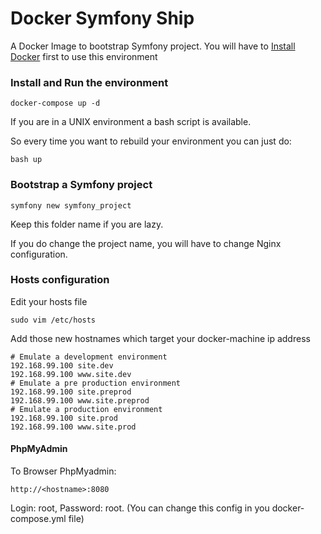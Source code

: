 Docker Symfony Ship
=====================

A Docker Image to bootstrap Symfony project. 
You will have to [Install Docker](http://docs.docker.com/engine/installation/) first to use this environment

### Install and Run the environment

    docker-compose up -d

If you are in a UNIX environment a bash script is available.

So every time you want to rebuild your environment you can just do:

    bash up
 
### Bootstrap a Symfony project

    symfony new symfony_project

Keep this folder name if you are lazy. 

If you do change the project name, you will have to change Nginx configuration.

### Hosts configuration

Edit your hosts file

    sudo vim /etc/hosts
    
Add those new hostnames which target your docker-machine ip address

    # Emulate a development environment
    192.168.99.100 site.dev
    192.168.99.100 www.site.dev
    # Emulate a pre production environment
    192.168.99.100 site.preprod
    192.168.99.100 www.site.preprod
    # Emulate a production environment
    192.168.99.100 site.prod
    192.168.99.100 www.site.prod
    
#### PhpMyAdmin

To Browser PhpMyadmin:

    http://<hostname>:8080
    
Login: root, Password: root. (You can change this config in you docker-compose.yml file)
    
